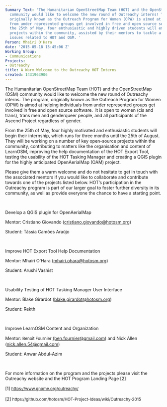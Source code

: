 ```yaml
---
Summary Text: 'The Humanitarian OpenStreetMap Team (HOT) and the OpenStreetMap (OSM)
  community would like to welcome the new round of Outreachy interns! The program,
  originally known as the Outreach Program for Women (OPW) is aimed at helping individuals
  from under represented groups get involved in free and open source software.  Starting
  the 25th of May, four enthusiastic and highly driven students will embark on their
  projects within the community, assisted by their mentors to tackle a number of key
  issues related to HOT and OSM. '
Person: Mhairi O'Hara
date: '2015-05-18 15:45:06 Z'
Working Group:
- Communications
Projects:
- Outreachy
title: A Warm Welcome to the Outreachy HOT Interns
created: 1431963906
---
```

<p class="p1"><span class="s1">The Humanitarian OpenStreetMap Team (HOT) and the OpenStreetMap (OSM) community would like to welcome the new round of Outreachy interns. The program, originally known as the Outreach Program for Women (OPW) is aimed at helping individuals from under represented groups get involved in free and open source software.&nbsp; It is open to women (cis and trans), trans men and genderqueer people, and all participants of the Ascend Project regardless of gender.</span></p><p class="p2"><span class="s1">From the 25th of May, four highly motivated and enthusiastic students will begin their internship, which runs for three months until the 25th of August. They will be working on a number of key open-source projects within the community, contributing to matters like the organisation and content of LearnOSM, improving the help documentation of the HOT Export Tool, testing the usability of the HOT Tasking Manager and creating a QGIS plugin for the highly anticipated OpenAerialMap (OAM) project.</span></p><p class="p2"><span class="s1">Please give them a warm welcome and do not hesitate to get in touch with the associated mentors if you would like to collaborate and contribute towards one of the projects listed below. HOT’s participation in the Outreachy program is part of our larger goal to foster further diversity in its community, as well as provide everyone the chance to have a starting point.</span></p><p class="p2">&nbsp;</p><p>Develop a QGIS plugin for OpenAerialMap&nbsp;</p><p>Mentor: Cristiano Giovando (<a href="mailto:cristiano.giovando@hotosm.org">cristiano.giovando@hotosm.org</a>)</p><p>Student: Tássia Camões Araújo</p><p>&nbsp;</p><p><span class="s1">Improve HOT Export Tool Help Documentation</span></p><p><span class="s1">Mentor: Mhairi O’Hara (<a href="mailto:mhairi.ohara@hotosm.org"><span class="s2">mhairi.ohara@hotosm.org</span></a>)</span></p><p><span class="s1">Student: Arushi Vashist</span></p><p>&nbsp;</p><p><span class="s1">Usability Testing of HOT Tasking Manager User Interface&nbsp;</span></p><p><span class="s1">Mentor: Blake Girardot (<a href="mailto:blake.girardot@hotosm.org"><span class="s2">blake.girardot@hotosm.org</span></a>)</span></p><p><span class="s1">Student: Rekth</span></p><p>&nbsp;</p><p><span class="s1">Improve LearnOSM Content and Organization</span></p><p><span class="s1">Mentor:&nbsp;</span><span class="s1"><span style="font-size: 13.0080003738403px; line-height: 1.538em;">Benoît Fournier</span>&nbsp;<a href="mailto:althio.forum@gmail.com"><span class="s2">(ben.fournier@gmail.com</span></a>) and Nick Allen (<a href="mailto:nick.allen.54@gmail.com"><span class="s2">nick.allen.54@gmail.com</span></a>)</span></p><p><span class="s1">Student: Anwar Abdul-Azim</span></p><p>&nbsp;</p><p><span class="s1">For more information on the program and the projects please visit the Outreachy website and&nbsp;the HOT Program Landing Page [2]</span></p><p><span class="s1">[1]&nbsp;</span><a style="font-size: 13.0080003738403px; line-height: 20.0063037872314px; text-decoration: underline;" href="https://www.gnome.org/outreachy/"><span class="s2">https://www.gnome.org/outreachy/</span></a></p><p><span class="s1">[2]&nbsp;</span><span style="font-size: 13.0080003738403px; line-height: 20.0063037872314px;">https://github.com/hotosm/HOT-Project-Ideas/wiki/Outreachy-2015</span></p><p>&nbsp;</p>
